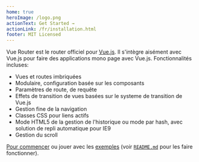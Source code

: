 ```yaml
---
home: true
heroImage: /logo.png
actionText: Get Started →
actionLink: /fr/installation.html
footer: MIT Licensed
---
```


Vue Router est le router officiel pour [Vue.js](http://vuejs.org). Il s'intègre aisément avec Vue.js pour faire des applications mono page avec Vue.js. Fonctionnalités incluses:

- Vues et routes imbriquées
- Modulaire, configuration basée sur les composants
- Paramètres de route, de requête
- Effets de transition de vues basées sur le systeme de transition de Vue.js
- Gestion fine de la navigation
- Classes CSS pour liens actifs
- Mode HTML5 de la gestion de l'historique ou mode par hash, avec solution de repli automatique pour IE9
- Gestion du scroll

[Pour commencer](./guide/) ou jouer avec les [exemples](https://github.com/zachhaber/vue-router-state/tree/dev/examples) (voir [`README.md`](https://github.com/zachhaber/vue-router-state/) pour les faire fonctionner).

<HomeSponsors />
